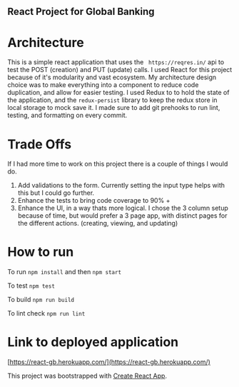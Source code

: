 ## React Project for Global Banking

# Architecture

This is a simple react application that uses the ` https://reqres.in/` api to test the POST (creation) and PUT (update) calls. I used React for this project because of it's modularity and vast ecosystem. My architecture design choice was to make everything into a component to reduce code duplication, and allow for easier testing. I used Redux to to hold the state of the application, and the `redux-persist` library to keep the redux store in local storage to mock save it. I made sure to add git prehooks to run lint, testing, and formatting on every commit.


# Trade Offs

If I had more time to work on this project there is a couple of things I would do. 
1. Add validations to the form. Currently setting the input type helps with this but I could go further.
2. Enhance the tests to bring code coverage to 90% +
3. Enhance the UI, in a way thats more logical. I chose the 3 column setup because of time, but would prefer a 3 page app, with distinct pages for the different actions. (creating, viewing, and updating)

# How to run

To run
```npm install``` and then ```npm start```

To test
```npm test```

To build
```npm run build```

To lint check
```npm run lint```

# Link to deployed application
[https://react-gb.herokuapp.com/](https://react-gb.herokuapp.com/)

This project was bootstrapped with [Create React App](https://github.com/facebook/create-react-app).